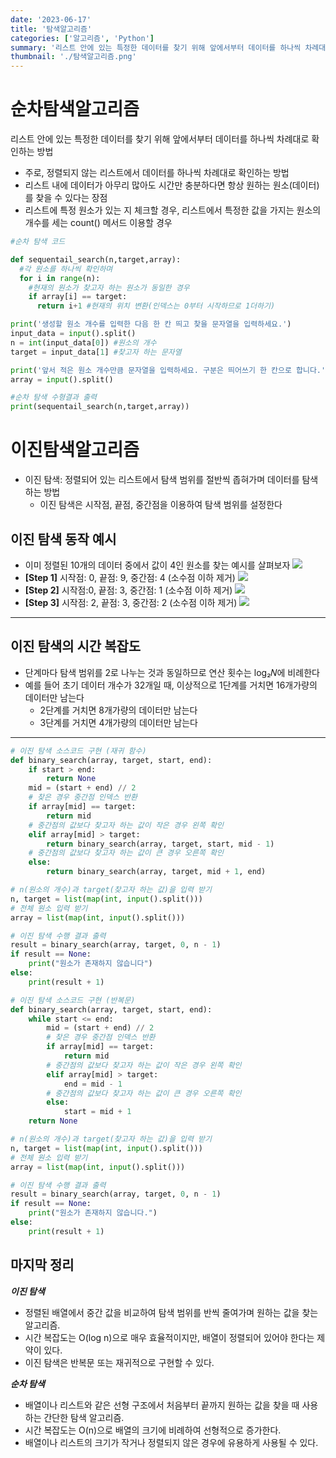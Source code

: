 ```yaml
---
date: '2023-06-17'
title: '탐색알고리즘'
categories: ['알고리즘', 'Python']
summary: '리스트 안에 있는 특정한 데이터를 찾기 위해 앞에서부터 데이터를 하나씩 차례대로 확인하는 방법'
thumbnail: './탐색알고리즘.png'
---
```


# 순차탐색알고리즘

리스트 안에 있는 특정한 데이터를 찾기 위해 앞에서부터 데이터를 하나씩 차례대로 확인하는 방법

- 주로, 정렬되지 않는 리스트에서 데이터를 하나씩 차례대로 확인하는 방법
- 리스트 내에 데이터가 아무리 많아도 시간만 충분하다면 항상 원하는 원소(데이터)를 찾을 수 있다는 장점
- 리스트에 특정 원소가 있는 지 체크할 경우, 리스트에서 특정한 값을 가지는 원소의 개수를 세는 count() 메서드 이용할 경우

```python
#순차 탐색 코드

def sequentail_search(n,target,array):
  #각 원소를 하나씩 확인하며
  for i in range(n):
    #현재의 원소가 찾고자 하는 원소가 동일한 경우
    if array[i] == target:
      return i+1 #현재의 위치 변환(인덱스는 0부터 시작하므로 1더하기)

print('생성할 원소 개수를 입력한 다음 한 칸 띄고 찾을 문자열을 입력하세요.')
input_data = input().split()
n = int(input_data[0]) #원소의 개수
target = input_data[1] #찾고자 하는 문자열

print('앞서 적은 원소 개수만큼 문자열을 입력하세요. 구분은 띄어쓰기 한 칸으로 합니다.')
array = input().split()

#순차 탐색 수형결과 출력
print(sequentail_search(n,target,array))
```

# 이진탐색알고리즘

- 이진 탐색: 정렬되어 있는 리스트에서 탐색 범위를 절반씩 좁혀가며 데이터를 탐색하는 방법
  - 이진 탐색은 시작점, 끝점, 중간점을 이용하여 탐색 범위를 설정한다

## 이진 탐색 동작 예시

- 이미 정렬된 10개의 데이터 중에서 값이 4인 원소를 찾는 예시를 살펴보자
  ![](https://velog.velcdn.com/images/minseok0123/post/9ba4721a-c960-4925-97e8-a80eddcc3d55/image.png)
- **[Step 1]** 시작점: 0, 끝점: 9, 중간점: 4 (소수점 이하 제거)
  ![](https://velog.velcdn.com/images/minseok0123/post/9d2823ae-177e-4255-a268-c10f29e78f5a/image.png)
- **[Step 2]** 시작점:0, 끝점: 3, 중간점: 1 (소수점 이하 제거)
  ![](https://velog.velcdn.com/images/minseok0123/post/77cef67b-a7df-427c-99e0-957112c3655f/image.png)
- **[Step 3]** 시작점: 2, 끝점: 3, 중간점: 2 (소수점 이하 제거)
  ![](https://velog.velcdn.com/images/minseok0123/post/b8a1ff21-c596-470b-9264-9bd14ecd401d/image.png)

---

## 이진 탐색의 시간 복잡도

- 단계마다 탐색 범위를 2로 나누는 것과 동일하므로 연산 횟수는 log₂𝑁에 비례한다
- 예를 들어 초기 데이터 개수가 32개일 때, 이상적으로 1단계를 거치면 16개가량의 데이터만 남는다
  - 2단계를 거치면 8개가량의 데이터만 남는다
  - 3단계를 거치면 4개가량의 데이터만 남는다

---

```python
# 이진 탐색 소스코드 구현 (재귀 함수)
def binary_search(array, target, start, end):
    if start > end:
        return None
    mid = (start + end) // 2
    # 찾은 경우 중간점 인덱스 반환
    if array[mid] == target:
        return mid
    # 중간점의 값보다 찾고자 하는 값이 작은 경우 왼쪽 확인
    elif array[mid] > target:
        return binary_search(array, target, start, mid - 1)
    # 중간점의 값보다 찾고자 하는 값이 큰 경우 오른쪽 확인
    else:
        return binary_search(array, target, mid + 1, end)

# n(원소의 개수)과 target(찾고자 하는 값)을 입력 받기
n, target = list(map(int, input().split()))
# 전체 원소 입력 받기
array = list(map(int, input().split()))

# 이진 탐색 수행 결과 출력
result = binary_search(array, target, 0, n - 1)
if result == None:
    print("원소가 존재하지 않습니다")
else:
    print(result + 1)
```

```python
# 이진 탐색 소스코드 구현 (반복문)
def binary_search(array, target, start, end):
    while start <= end:
        mid = (start + end) // 2
        # 찾은 경우 중간점 인덱스 반환
        if array[mid] == target:
            return mid
        # 중간점의 값보다 찾고자 하는 값이 작은 경우 왼쪽 확인
        elif array[mid] > target:
            end = mid - 1
        # 중간점의 값보다 찾고자 하는 값이 큰 경우 오른쪽 확인
        else:
            start = mid + 1
    return None

# n(원소의 개수)과 target(찾고자 하는 값)을 입력 받기
n, target = list(map(int, input().split()))
# 전체 원소 입력 받기
array = list(map(int, input().split()))

# 이진 탐색 수행 결과 출력
result = binary_search(array, target, 0, n - 1)
if result == None:
    print("원소가 존재하지 않습니다.")
else:
    print(result + 1)
```

## 마지막 정리

**_이진 탐색_**

- 정렬된 배열에서 중간 값을 비교하여 탐색 범위를 반씩 줄여가며 원하는 값을 찾는 알고리즘.
- 시간 복잡도는 O(log n)으로 매우 효율적이지만, 배열이 정렬되어 있어야 한다는 제약이 있다.
- 이진 탐색은 반복문 또는 재귀적으로 구현할 수 있다.

_**순차 탐색**_

- 배열이나 리스트와 같은 선형 구조에서 처음부터 끝까지 원하는 값을 찾을 때 사용하는 간단한 탐색 알고리즘.
- 시간 복잡도는 O(n)으로 배열의 크기에 비례하여 선형적으로 증가한다.
- 배열이나 리스트의 크기가 작거나 정렬되지 않은 경우에 유용하게 사용될 수 있다.

